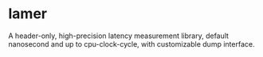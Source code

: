 # lamer
  A header-only, high-precision latency measurement library, default nanosecond and up to cpu-clock-cycle,  with customizable dump interface.
